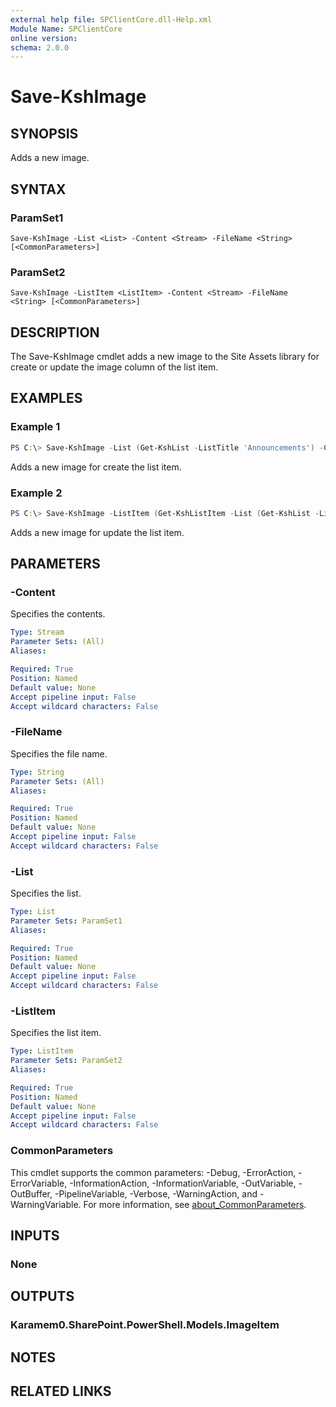 ```yaml
---
external help file: SPClientCore.dll-Help.xml
Module Name: SPClientCore
online version:
schema: 2.0.0
---
```


# Save-KshImage

## SYNOPSIS
Adds a new image.

## SYNTAX

### ParamSet1
```
Save-KshImage -List <List> -Content <Stream> -FileName <String> [<CommonParameters>]
```

### ParamSet2
```
Save-KshImage -ListItem <ListItem> -Content <Stream> -FileName <String> [<CommonParameters>]
```

## DESCRIPTION
The Save-KshImage cmdlet adds a new image to the Site Assets library for create or update the image column of the list item.

## EXAMPLES

### Example 1
```powershell
PS C:\> Save-KshImage -List (Get-KshList -ListTitle 'Announcements') -Content ([System.IO.File]::OpenRead('C:\Profile.png')) -FileName 'Profile.png'
```

Adds a new image for create the list item.

### Example 2
```powershell
PS C:\> Save-KshImage -ListItem (Get-KshListItem -List (Get-KshList -ListTitle 'Announcements') -ItemId 1) -Content ([System.IO.File]::OpenRead('C:\Profile.png')) -FileName 'Profile.png'
```

Adds a new image for update the list item.

## PARAMETERS

### -Content
Specifies the contents.

```yaml
Type: Stream
Parameter Sets: (All)
Aliases:

Required: True
Position: Named
Default value: None
Accept pipeline input: False
Accept wildcard characters: False
```

### -FileName
Specifies the file name.

```yaml
Type: String
Parameter Sets: (All)
Aliases:

Required: True
Position: Named
Default value: None
Accept pipeline input: False
Accept wildcard characters: False
```

### -List
Specifies the list.

```yaml
Type: List
Parameter Sets: ParamSet1
Aliases:

Required: True
Position: Named
Default value: None
Accept pipeline input: False
Accept wildcard characters: False
```

### -ListItem
Specifies the list item.

```yaml
Type: ListItem
Parameter Sets: ParamSet2
Aliases:

Required: True
Position: Named
Default value: None
Accept pipeline input: False
Accept wildcard characters: False
```

### CommonParameters
This cmdlet supports the common parameters: -Debug, -ErrorAction, -ErrorVariable, -InformationAction, -InformationVariable, -OutVariable, -OutBuffer, -PipelineVariable, -Verbose, -WarningAction, and -WarningVariable. For more information, see [about_CommonParameters](http://go.microsoft.com/fwlink/?LinkID=113216).

## INPUTS

### None

## OUTPUTS

### Karamem0.SharePoint.PowerShell.Models.ImageItem

## NOTES

## RELATED LINKS
